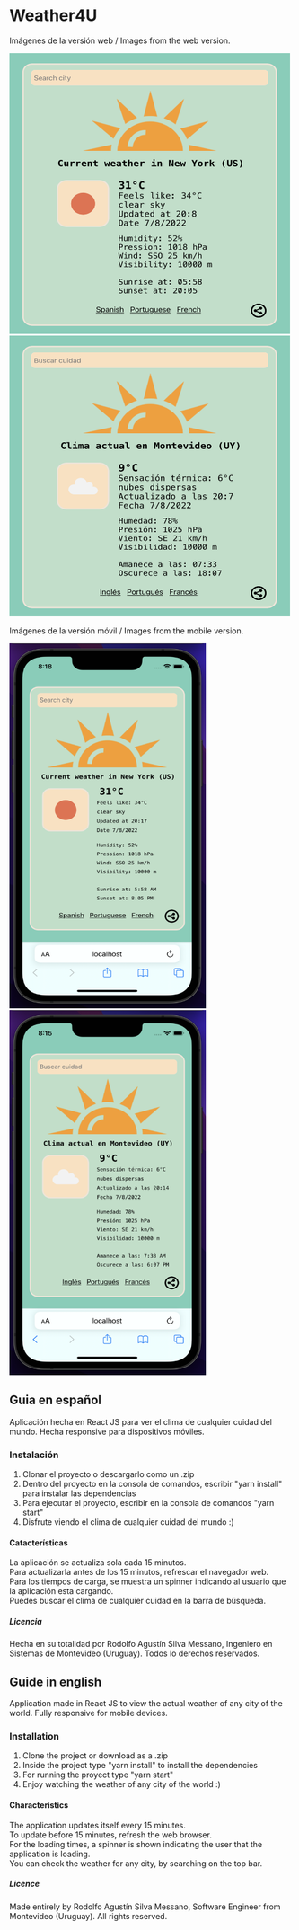 # Weather4U

Imágenes de la versión web / Images from the web version.

<p float="left">
    <img src='./Weather_4_U/src/demo_images/weather_new_york_web.png' width='500' height='500'>
    <img src='./Weather_4_U/src/demo_images/weather_montevideo_web.png' width='500' height='500'>
</p>

Imágenes de la versión móvil / Images from the mobile version.

<p float="left">
    <img src='./Weather_4_U/src/demo_images/weather_new_york_mobile.png' width='350' height='650'>
    <img src='./Weather_4_U/src/demo_images/weather_montevideo_mobile.png' width='350' height='650'>
</p>

## Guia en español
Aplicación hecha en React JS para ver el clima de cualquier cuidad del mundo. Hecha responsive para dispositivos móviles.

### Instalación
1. Clonar el proyecto o descargarlo como un .zip
2. Dentro del proyecto en la consola de comandos, escribir "yarn install" para instalar las dependencias
3. Para ejecutar el proyecto, escribir en la consola de comandos "yarn start"
4. Disfrute viendo el clima de cualquier cuidad del mundo :)

#### Catacterísticas
La aplicación se actualiza sola cada 15 minutos.<br>
Para actualizarla antes de los 15 minutos, refrescar el navegador web.<br>
Para los tiempos de carga, se muestra un spinner indicando al usuario que la aplicación esta cargando.<br>
Puedes buscar el clima de cualquier cuidad en la barra de búsqueda.

##### Licencia
Hecha en su totalidad por Rodolfo Agustín Silva Messano, Ingeniero en Sistemas de Montevideo (Uruguay).
Todos lo derechos reservados.

## Guide in english
Application made in React JS to view the actual weather of any city of the world. Fully responsive for mobile devices.

### Installation
1. Clone the project or download as a .zip
2. Inside the project type "yarn install" to install the dependencies
3. For running the proyect type "yarn start"
4. Enjoy watching the weather of any city of the world :)

#### Characteristics
The application updates itself every 15 minutes.<br>
To update before 15 minutes, refresh the web browser.<br>
For the loading times, a spinner is shown indicating the user that the application is loading.</br>
You can check the weather for any city, by searching on the top bar.

##### Licence
Made entirely by Rodolfo Agustín Silva Messano, Software Engineer from Montevideo (Uruguay).
All rights reserved.
